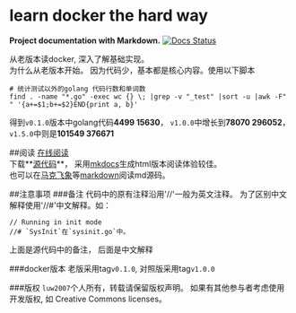 learn docker the hard way
=========================
**Project documentation with Markdown.**
[![Docs Status][readthedocs-image]][readthedocs-link]

从老版本读docker, 深入了解基础实现。  
为什么从老版本开始。 因为代码少，基本都是核心内容。使用以下脚本

	# 统计测试以外的golang 代码行数和单词数
	find . -name "*.go" -exec wc {} \; |grep -v "_test" |sort -u |awk -F" " '{a+=$1;b+=$2}END{print a, b}'
得到`v0.1.0`版本中golang代码**4499 15630**，
`v1.0.0`中增长到**78070 296052**，
`v1.5.0`中则是**101549 376671**

##阅读
[在线阅读][readthedocs-link]  
下载**[源代码][source-link]**，
采用[mkdocs][mkdocs-link]生成html版本阅读体验较佳。  
也可以在[马克飞象][maxiang-link]等[markdown][markdown-link]阅读md源码。


##注意事项
###备注
代码中的原有注释沿用'//'一般为英文注释。
为了区别中文解释使用'//#'中文解释。如：

	// Running in init mode
	//# `SysInit`在`sysinit.go`中。
上面是源代码中的备注， 后面是中文解释

###docker版本
老版采用tag`v0.1.0`, 
对照版采用tag`v1.0.0`

###版权
`luw2007`个人所有，转载请保留版权声明。
如果有其他参与者考虑使用开发版权, 如 Creative Commons licenses。

[readthedocs-image]: https://readthedocs.org/projects/learn-docker-the-hard-way/badge/?version=latest
[readthedocs-link]: http://learn-docker-the-hard-way.readthedocs.org
[source-link]: https://github.com/luw2007/learn-docker-the-hard-way
[mkdocs-link]: http://www.mkdocs.org/
[markdown-link]: http://zh.wikipedia.org/zh-cn/Markdown
[maxiang-link]: http://maxiang.info